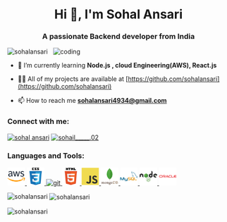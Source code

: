 <h1 align="center">Hi 👋, I'm Sohal Ansari</h1>
  <h3 align="center">A passionate Backend developer from India</h3>
  <img align="right" src="https://encrypted-tbn0.gstatic.com/images?q=tbn:ANd9GcT_OIUet1dRnEI3NPUYZXhOqmhh7d4_jM2J5Q&s" alt="coding" width="400">
  <p align="left"> <img src="https://komarev.com/ghpvc/?username=sohalansari&label=Profile%20views&color=0e75b6&style=flat" alt="sohalansari" /> </p>
  
  - 🌱 I’m currently learning **Node.js , cloud Engineering(AWS), React.js**
  
  - 👨‍💻 All of my projects are available at [https://github.com/sohalansari](https://github.com/sohalansari)
  
  - 📫 How to reach me **sohalansari4934@gmail.com**
  
  <h3 align="left">Connect with me:</h3>
  <p align="left">
  <a href="https://linkedin.com/in/sohal ansari" target="blank"><img align="center" src="https://raw.githubusercontent.com/rahuldkjain/github-profile-readme-generator/master/src/images/icons/Social/linked-in-alt.svg" alt="sohal ansari" height="30" width="40" /></a>
  <a href="https://instagram.com/sohail_____.02" target="blank"><img align="center" src="https://raw.githubusercontent.com/rahuldkjain/github-profile-readme-generator/master/src/images/icons/Social/instagram.svg" alt="sohail_____.02" height="30" width="40" /></a>
  </p>
  
  <h3 align="left">Languages and Tools:</h3>
  <p align="left"> <a href="https://aws.amazon.com" target="_blank" rel="noreferrer"> <img src="https://raw.githubusercontent.com/devicons/devicon/master/icons/amazonwebservices/amazonwebservices-original-wordmark.svg" alt="aws" width="40" height="40"/> </a> <a href="https://www.w3schools.com/css/" target="_blank" rel="noreferrer"> <img src="https://raw.githubusercontent.com/devicons/devicon/master/icons/css3/css3-original-wordmark.svg" alt="css3" width="40" height="40"/> </a> <a href="https://git-scm.com/" target="_blank" rel="noreferrer"> <img src="https://www.vectorlogo.zone/logos/git-scm/git-scm-icon.svg" alt="git" width="40" height="40"/> </a> <a href="https://www.w3.org/html/" target="_blank" rel="noreferrer"> <img src="https://raw.githubusercontent.com/devicons/devicon/master/icons/html5/html5-original-wordmark.svg" alt="html5" width="40" height="40"/> </a> <a href="https://developer.mozilla.org/en-US/docs/Web/JavaScript" target="_blank" rel="noreferrer"> <img src="https://raw.githubusercontent.com/devicons/devicon/master/icons/javascript/javascript-original.svg" alt="javascript" width="40" height="40"/> </a> <a href="https://www.mongodb.com/" target="_blank" rel="noreferrer"> <img src="https://raw.githubusercontent.com/devicons/devicon/master/icons/mongodb/mongodb-original-wordmark.svg" alt="mongodb" width="40" height="40"/> </a> <a href="https://www.mysql.com/" target="_blank" rel="noreferrer"> <img src="https://raw.githubusercontent.com/devicons/devicon/master/icons/mysql/mysql-original-wordmark.svg" alt="mysql" width="40" height="40"/> </a> <a href="https://nodejs.org" target="_blank" rel="noreferrer"> <img src="https://raw.githubusercontent.com/devicons/devicon/master/icons/nodejs/nodejs-original-wordmark.svg" alt="nodejs" width="40" height="40"/> </a> <a href="https://www.oracle.com/" target="_blank" rel="noreferrer"> <img src="https://raw.githubusercontent.com/devicons/devicon/master/icons/oracle/oracle-original.svg" alt="oracle" width="40" height="40"/> </a> </p>
  
  <p><img align="left" src="https://github-readme-stats.vercel.app/api/top-langs?username=sohalansari&show_icons=true&locale=en&layout=compact" alt="sohalansari" /></p>
  
  <p>&nbsp;<img align="center" src="https://github-readme-stats.vercel.app/api?username=sohalansari&show_icons=true&locale=en" alt="sohalansari" /></p>
  
  <p><img align="center" src="https://github-readme-streak-stats.herokuapp.com/?user=sohalansari&" alt="sohalansari" /></p>
  

